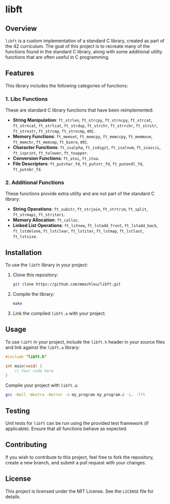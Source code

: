 # libft

## Overview

`libft` is a custom implementation of a standard C library, created as part of the 42 curriculum. The goal of this project is to recreate many of the functions found in the standard C library, along with some additional utility functions that are often useful in C programming.

## Features

This library includes the following categories of functions:

### 1. **Libc Functions**

These are standard C library functions that have been reimplemented:

- **String Manipulation**: `ft_strlen`, `ft_strcpy`, `ft_strncpy`, `ft_strcat`, `ft_strncat`, `ft_strlcat`, `ft_strdup`, `ft_strchr`, `ft_strrchr`, `ft_strstr`, `ft_strnstr`, `ft_strcmp`, `ft_strncmp`, etc.
- **Memory Functions**: `ft_memset`, `ft_memcpy`, `ft_memccpy`, `ft_memmove`, `ft_memchr`, `ft_memcmp`, `ft_bzero`, etc.
- **Character Functions**: `ft_isalpha`, `ft_isdigit`, `ft_isalnum`, `ft_isascii`, `ft_isprint`, `ft_tolower`, `ft_toupper`.
- **Conversion Functions**: `ft_atoi`, `ft_itoa`.
- **File Descriptors**: `ft_putchar_fd`, `ft_putstr_fd`, `ft_putendl_fd`, `ft_putnbr_fd`.

### 2. **Additional Functions**

These functions provide extra utility and are not part of the standard C library:

- **String Operations**: `ft_substr`, `ft_strjoin`, `ft_strtrim`, `ft_split`, `ft_strmapi`, `ft_striteri`.
- **Memory Allocation**: `ft_calloc`.
- **Linked List Operations**: `ft_lstnew`, `ft_lstadd_front`, `ft_lstadd_back`, `ft_lstdelone`, `ft_lstclear`, `ft_lstiter`, `ft_lstmap`, `ft_lstlast`, `ft_lstsize`.

## Installation

To use the `libft` library in your project:

1. Clone this repository:
   ```bash
   git clone https://github.com/mmachlou/libft.git
   ```

2. Compile the library:
   ```bash
   make
   ```

3. Link the compiled `libft.a` with your project.

## Usage

To use `libft` in your project, include the `libft.h` header in your source files and link against the `libft.a` library:

```c
#include "libft.h"

int main(void) {
    // Your code here
}
```

Compile your project with `libft.a`:

```bash
gcc -Wall -Wextra -Werror -o my_program my_program.c -L. -lft
```

## Testing

Unit tests for `libft` can be run using the provided test framework (if applicable). Ensure that all functions behave as expected.

## Contributing

If you wish to contribute to this project, feel free to fork the repository, create a new branch, and submit a pull request with your changes.

## License

This project is licensed under the MIT License. See the `LICENSE` file for details.
